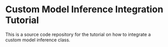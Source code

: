 # Custom Model Inference Integration Tutorial

This is a source code repository for the tutorial on how to integrate a custom model inference class.
